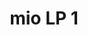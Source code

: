 ---
schema: default
title: mio LP 1
organization: Sample Department
notes: primo test LP
resources:
  - name: raccolta dati magic
    url: 'http://url-to-my-dataset-LP/'
    format: html
license: 'https://creativecommons.org/licenses/by/4.0/'
category:
  - Health
maintainer: Simone Bocca
maintainer_email: simone.bocca@gmail.com
---